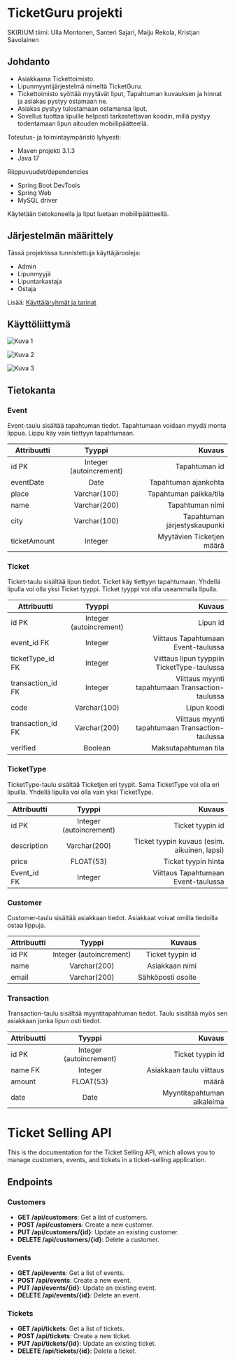 # TicketGuru projekti

SK(R)UM tiimi: Ulla Montonen, Santeri Sajari, Maiju Rekola, Kristjan Savolainen

## Johdanto

* Asiakkaana Tickettoimisto.
* Lipunmyyntijärjestelmä nimeltä TicketGuru. 
* Tickettoimisto syöttää myytävät liput, Tapahtuman kuvauksen ja hinnat ja asiakas pystyy ostamaan ne.
* Asiakas pystyy tulostamaan ostamansa liput.
* Sovellus tuottaa lipuille helposti tarkastettavan koodin, millä pystyy todentamaan lipun aitouden mobiilipäätteellä.

Toteutus- ja toimintaympäristö lyhyesti:
* Maven projekti 3.1.3
* Java 17

Riippuvuudet/dependencies
* Spring Boot DevTools
* Spring Web
* MySQL driver

Käytetään tietokoneella ja liput luetaan mobiilipäätteellä.

## Järjestelmän määrittely
Tässä projektissa tunnistettuja käyttäjärooleja:
* Admin
* Lipunmyyjä
* Lipuntarkastaja
* Ostaja

Lisää: [Käyttäjäryhmät ja tarinat](https://github.com/UllaMontonen/TicketGuru/blob/dev/KayttajaroolitJaTarinat.md)

## Käyttöliittymä

![](Kuva1.png "Kuva 1")

![](Kuva2.png "Kuva 2")

![](Kuva3.png "Kuva 3")

## Tietokanta

 ### Event
Event-taulu sisältää tapahtuman tiedot. Tapahtumaan voidaan myydä monta lippua. Lippu käy vain tiettyyn tapahtumaan. 

| Attribuutti | Tyyppi | Kuvaus |
| --- |:---:| ---:|
| id PK           | Integer (autoincrement) | Tapahtuman id |
| eventDate        | Date | Tapahtuman ajankohta |
| place           | Varchar(100) | Tapahtuman paikka/tila |
| name            | Varchar(200) | Tapahtuman nimi |
| city            | Varchar(100) | Tapahtuman järjestyskaupunki |
| ticketAmount    | Integer | Myytävien Ticketjen määrä |

### Ticket
Ticket-taulu sisältää lipun tiedot. Ticket käy tiettyyn tapahtumaan. Yhdellä lipulla voi olla yksi Ticket tyyppi. Ticket tyyppi voi olla useammalla lipulla.

| Attribuutti | Tyyppi | Kuvaus |
| --- |:---:| ---:|
| id PK      | Integer (autoincrement) | Lipun id |
| event_id  FK | Integer | Viittaus Tapahtumaan Event-taulussa |
| ticketType_id FK     | Integer | Viittaus lipun tyyppiin TicketType-taulussa |
| transaction_id FK     | Integer | Viittaus myynti tapahtumaan Transaction-taulussa |
| code     | Varchar(100) | Lipun koodi |
| transaction_id FK     | Varchar(200) | Viittaus myynti tapahtumaan Transaction-taulussa |
| verified     | Boolean | Maksutapahtuman tila |

### TicketType
TicketType-taulu sisältää Ticketjen eri tyypit. Sama TicketType voi olla eri lipuilla. Yhdellä lipulla voi olla vain yksi TicketType.

| Attribuutti | Tyyppi | Kuvaus |
| --- |:---:| ---:|
| id PK     | Integer (autoincrement) | Ticket tyypin id |
| description          | Varchar(200) | Ticket tyypin kuvaus (esim. aikuinen, lapsi) |
| price           | FLOAT(53) | Ticket tyypin hinta |
| Event_id  FK | Integer | Viittaus Tapahtumaan Event-taulussa |

### Customer
Customer-taulu sisältää asiakkaan tiedot. Asiakkaat voivat omilla tiedoilla ostaa lippuja. 

| Attribuutti | Tyyppi | Kuvaus |
| --- |:---:| ---:|
| id PK     | Integer (autoincrement) | Ticket tyypin id |
| name           | Varchar(200) | Asiakkaan nimi |
| email           | Varchar(200) | Sähköposti osoite |

### Transaction
Transaction-taulu sisältää myyntitapahtuman tiedot. Taulu sisältää myös sen asiakkaan jonka lipun osti tiedot.

| Attribuutti | Tyyppi | Kuvaus |
| --- |:---:| ---:|
| id PK     | Integer (autoincrement) | Ticket tyypin id |
| name FK          | Integer | Asiakkaan taulu viittaus |
| amount           | FLOAT(53) | määrä |
| date          | Date | Myyntitapahtuman aikaleima |

# Ticket Selling API

This is the documentation for the Ticket Selling API, which allows you to manage customers, events, and tickets in a ticket-selling application.

## Endpoints

### Customers

- **GET /api/customers**: Get a list of customers.
- **POST /api/customers**: Create a new customer.
- **PUT /api/customers/{id}**: Update an existing customer.
- **DELETE /api/customers/{id}**: Delete a customer.

### Events

- **GET /api/events**: Get a list of events.
- **POST /api/events**: Create a new event.
- **PUT /api/events/{id}**: Update an existing event.
- **DELETE /api/events/{id}**: Delete an event.

### Tickets

- **GET /api/tickets**: Get a list of tickets.
- **POST /api/tickets**: Create a new ticket.
- **PUT /api/tickets/{id}**: Update an existing ticket.
- **DELETE /api/tickets/{id}**: Delete a ticket.